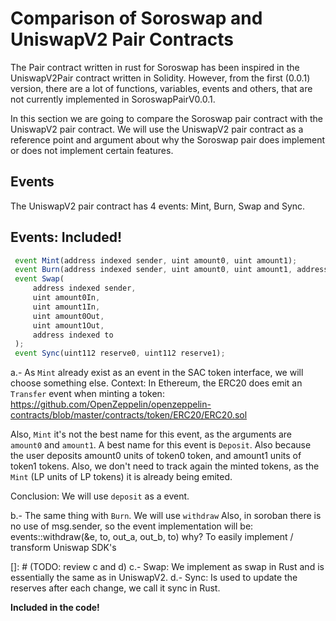 # Comparison of Soroswap and UniswapV2 Pair Contracts

The Pair contract written in rust for Soroswap has been inspired in the UniswapV2Pair contract written in Solidity.
However, from the first (0.0.1) version, there are a lot of functions, variables, events and others, that are not currently implemented in SoroswapPairV0.0.1.

In this section we are going to compare the Soroswap pair contract with the UniswapV2 pair contract. We will use the UniswapV2 pair contract as a reference point and argument about
why the Soroswap pair does implement or does not implement certain features.


## Events

The UniswapV2 pair contract has 4 events: Mint, Burn, Swap and Sync.

## Events: Included!
```javascript
 event Mint(address indexed sender, uint amount0, uint amount1);
 event Burn(address indexed sender, uint amount0, uint amount1, address indexed to);
 event Swap(
     address indexed sender,
     uint amount0In,
     uint amount1In,
     uint amount0Out,
     uint amount1Out,
     address indexed to 
 );
 event Sync(uint112 reserve0, uint112 reserve1);
```
a.- As `Mint` already exist as an event in the SAC token interface, we will choose something else.
Context: In Ethereum, the ERC20 does emit an `Transfer` event when minting a token:
https://github.com/OpenZeppelin/openzeppelin-contracts/blob/master/contracts/token/ERC20/ERC20.sol

Also, `Mint` it's not the best name for this event, as the arguments are `amount0` and  `amount1`.
A best name for this event is `Deposit`. Also because the user deposits amount0 units of token0 token, and amount1 units of token1 tokens.
Also, we don't need to track again the minted tokens, as the `Mint` (LP units of LP tokens) it is already being emited.

Conclusion: We will use `deposit` as a event.

b.- The same thing with `Burn`. We will use `withdraw`
Also, in soroban there is no use of msg.sender, so the event implementation will be:
events::withdraw(&e, to, out_a, out_b, to)
why? To easily implement / transform Uniswap SDK's

[]: # (TODO: review c and d)
c.- Swap: We implement as swap in Rust and is essentially the same as in UniswapV2.
d.- Sync: Is used to update the reserves after each change, we call it sync in Rust.

**Included in the code!**
